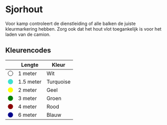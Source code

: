# Sjorhout

Voor kamp controleert de dienstleiding of alle balken de juiste kleurmarkering hebben. Zorg ook dat het hout vlot toegankelijk is voor het laden van de camion.

## Kleurencodes

<style>
.dot {
  height: 16px;
  width: 16px;
  border-radius: 50%;
  display: inline-block;
}
</style>

|                                                                                                   | Lengte    | Kleur     |
|---------------------------------------------------------------------------------------------------|-----------|-----------|
| <span class="dot" style="background-color:white;border: 1px solid black;width:14px;height:14px"/> | 1 meter   | Wit       |
| <span class="dot" style="background-color:turquoise"/>                                            | 1.5 meter | Turquoise |
| <span class="dot" style="background-color:yellow"/>                                               | 2 meter   | Geel      |
| <span class="dot" style="background-color:green"/>                                                | 3 meter   | Groen     |
| <span class="dot" style="background-color:darkred"/>                                              | 4 meter   | Rood      |
| <span class="dot" style="background-color:darkblue"/>                                             | 6 meter   | Blauw     |
